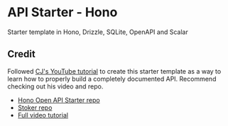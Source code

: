 # API Starter - Hono

Starter template in Hono, Drizzle, SQLite, OpenAPI and Scalar

## Credit

Followed [CJ's YouTube tutorial](https://www.youtube.com/watch?v=sNh9PoM9sUE&ab_channel=Syntax) to create this starter template as a way to learn how to properly build a completely documented API. Recommend checking out his video and repo.

- [Hono Open API Starter repo](https://github.com/w3cj/hono-open-api-starter/)
- [Stoker repo](https://github.com/w3cj/stoker)
- [Full video tutorial](https://www.youtube.com/watch?v=sNh9PoM9sUE&ab_channel=Syntax)
